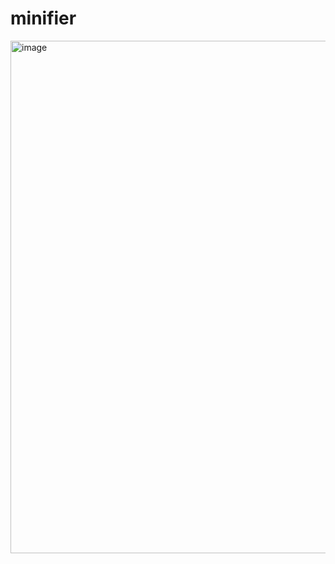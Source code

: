 # minifier

<img width="1845" height="820" alt="image" src="https://github.com/user-attachments/assets/e7285a20-bec0-4daa-8a46-138f3f9ab1e9" />
